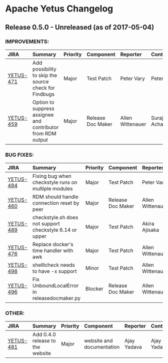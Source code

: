 
<!---
# Licensed to the Apache Software Foundation (ASF) under one
# or more contributor license agreements.  See the NOTICE file
# distributed with this work for additional information
# regarding copyright ownership.  The ASF licenses this file
# to you under the Apache License, Version 2.0 (the
# "License"); you may not use this file except in compliance
# with the License.  You may obtain a copy of the License at
#
#     http://www.apache.org/licenses/LICENSE-2.0
#
# Unless required by applicable law or agreed to in writing, software
# distributed under the License is distributed on an "AS IS" BASIS,
# WITHOUT WARRANTIES OR CONDITIONS OF ANY KIND, either express or implied.
# See the License for the specific language governing permissions and
# limitations under the License.
-->
# Apache Yetus Changelog

## Release 0.5.0 - Unreleased (as of 2017-05-04)



### IMPROVEMENTS:

| JIRA | Summary | Priority | Component | Reporter | Contributor |
|:---- |:---- | :--- |:---- |:---- |:---- |
| [YETUS-471](https://issues.apache.org/jira/browse/YETUS-471) | Add possibility to skip the source check for Findbugs |  Major | Test Patch | Peter Vary | Peter Vary |
| [YETUS-459](https://issues.apache.org/jira/browse/YETUS-459) | Option to suppress assignee and contributor from RDM output |  Major | Release Doc Maker | Allen Wittenauer | Suraj Acharya |


### BUG FIXES:

| JIRA | Summary | Priority | Component | Reporter | Contributor |
|:---- |:---- | :--- |:---- |:---- |:---- |
| [YETUS-484](https://issues.apache.org/jira/browse/YETUS-484) | Fixing bug when checkstyle runs on multiple modules |  Major | Test Patch | Peter Vary | Peter Vary |
| [YETUS-460](https://issues.apache.org/jira/browse/YETUS-460) | RDM should handle connection reset by peer |  Major | Release Doc Maker | Allen Wittenauer | Adam Faris |
| [YETUS-489](https://issues.apache.org/jira/browse/YETUS-489) | checkstyle.sh does not support checkstyle 6.14 or upper |  Major | Test Patch | Akira Ajisaka | Akira Ajisaka |
| [YETUS-476](https://issues.apache.org/jira/browse/YETUS-476) | Replace docker\'s time handler with awk |  Major | Test Patch | Allen Wittenauer | Akira Ajisaka |
| [YETUS-498](https://issues.apache.org/jira/browse/YETUS-498) | shelllcheck needs to have -x support |  Minor | Test Patch | Allen Wittenauer | Allen Wittenauer |
| [YETUS-496](https://issues.apache.org/jira/browse/YETUS-496) | Fix UnboundLocalError in releasedocmaker.py |  Blocker | Release Doc Maker | Allen Wittenauer | Akira Ajisaka |


### OTHER:

| JIRA | Summary | Priority | Component | Reporter | Contributor |
|:---- |:---- | :--- |:---- |:---- |:---- |
| [YETUS-481](https://issues.apache.org/jira/browse/YETUS-481) | Add 0.4.0 release to the website |  Major | website and documentation | Ajay Yadava | Ajay Yadava |


